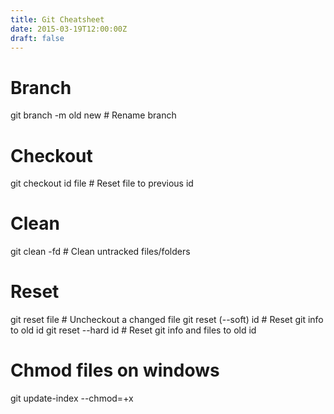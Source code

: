 ```yaml
---
title: Git Cheatsheet
date: 2015-03-19T12:00:00Z
draft: false
---
```

# Branch
git branch -m old new  # Rename branch

# Checkout
git checkout id file   # Reset file to previous id

# Clean
git clean -fd          # Clean untracked files/folders

# Reset
git reset file         # Uncheckout a changed file
git reset (--soft) id  # Reset git info to old id
git reset --hard id    # Reset git info and files to old id

# Chmod files on windows
git update-index --chmod=+x <file>

